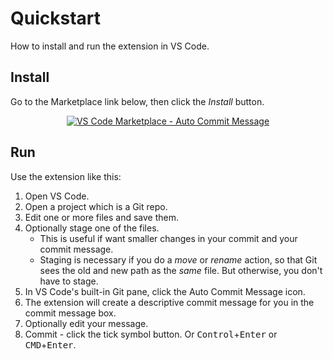 # Quickstart

How to install and run the extension in VS Code.


##  Install

Go to the Marketplace link below, then click the _Install_ button.

<div align="center">

[![VS Code Marketplace - Auto Commit Message](https://img.shields.io/badge/VS_Code_Marketplace-Auto_Commit_Message-2ea44f?style=for-the-badge&logo=visual-studio-code)](https://marketplace.visualstudio.com/items?itemName=MichaelCurrin.auto-commit-msg)

</div>


## Run

Use the extension like this:

1. Open VS Code.
1. Open a project which is a Git repo.
1. Edit one or more files and save them.
1. Optionally stage one of the files.
    - This is useful if want smaller changes in your commit and your commit message.
    - Staging is necessary if you do a _move_ or _rename_ action, so that Git sees the old and new path as the _same_ file. But otherwise, you don't have to stage.
1. In VS Code's built-in Git pane, click the Auto Commit Message icon.
1. The extension will create a descriptive commit message for you in the commit message box.
1. Optionally edit your message.
1. Commit - click the tick symbol button. Or <kbd>Control</kbd>+<kbd>Enter</kbd> or <kbd>CMD</kbd>+<kbd>Enter</kbd>.
